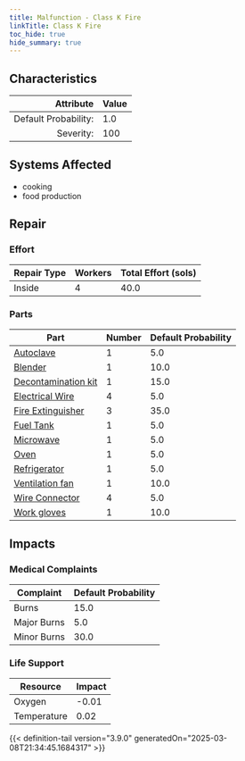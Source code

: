 ```yaml
---
title: Malfunction - Class K Fire
linkTitle: Class K Fire
toc_hide: true
hide_summary: true
---
```

<!-- This is generated by the MarsSim HelpGenertor, do not edit. -->

## Characteristics

| Attribute      | Value |
|--------:|:------|
|Default Probability:|1.0|
|Severity:|100|

## Systems Affected 
- cooking
- food production

## Repair

### Effort
|Repair Type|Workers|Total Effort (sols)|
|---|---|---|
|Inside|4|40.0|

### Parts
|Part|Number|Default Probability|
|---|---|---|
|[Autoclave](/docs/definitions/part/autoclave)|1|5.0|
|[Blender](/docs/definitions/part/blender)|1|10.0|
|[Decontamination kit](/docs/definitions/part/decontamination-kit)|1|15.0|
|[Electrical Wire](/docs/definitions/part/electrical-wire)|4|5.0|
|[Fire Extinguisher](/docs/definitions/part/fire-extinguisher)|3|35.0|
|[Fuel Tank](/docs/definitions/part/fuel-tank)|1|5.0|
|[Microwave](/docs/definitions/part/microwave)|1|5.0|
|[Oven](/docs/definitions/part/oven)|1|5.0|
|[Refrigerator](/docs/definitions/part/refrigerator)|1|5.0|
|[Ventilation fan](/docs/definitions/part/ventilation-fan)|1|10.0|
|[Wire Connector](/docs/definitions/part/wire-connector)|4|5.0|
|[Work gloves](/docs/definitions/part/work-gloves)|1|10.0|

## Impacts

### Medical Complaints
|Complaint|Default Probability|
|---|---|
|Burns|15.0|
|Major Burns|5.0|
|Minor Burns|30.0|

### Life Support
|Resource|Impact|
|---|---|
|Oxygen|-0.01|
|Temperature|0.02|


{{< definition-tail version="3.9.0" generatedOn="2025-03-08T21:34:45.1684317" >}}

